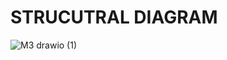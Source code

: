 # STRUCUTRAL DIAGRAM

![M3 drawio (1)](https://user-images.githubusercontent.com/101009349/168323054-208b658e-5980-4eab-be94-9e0a988fa625.png)
